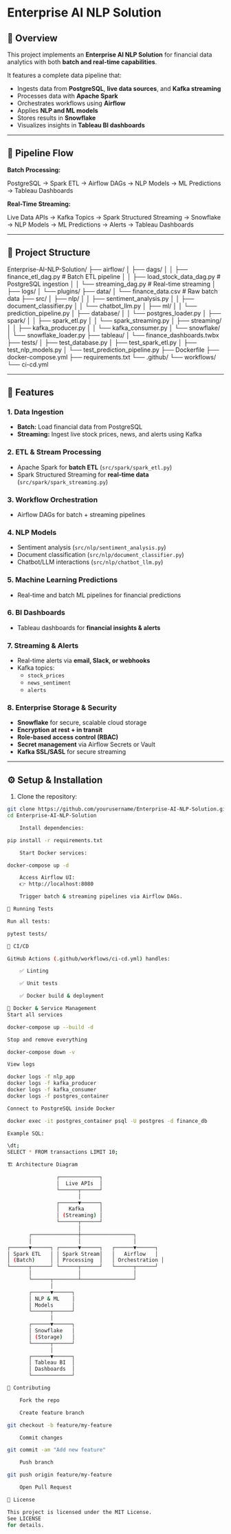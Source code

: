 # Enterprise AI NLP Solution

## 📌 Overview

This project implements an **Enterprise AI NLP Solution** for financial data analytics with both **batch and real-time capabilities**.  

It features a complete data pipeline that:  
- Ingests data from **PostgreSQL**, **live data sources**, and **Kafka streaming**  
- Processes data with **Apache Spark**  
- Orchestrates workflows using **Airflow**  
- Applies **NLP and ML models**  
- Stores results in **Snowflake**  
- Visualizes insights in **Tableau BI dashboards**

---

## 🔄 Pipeline Flow

**Batch Processing:**  

PostgreSQL → Spark ETL → Airflow DAGs → NLP Models → ML Predictions → Tableau Dashboards


**Real-Time Streaming:**  

Live Data APIs → Kafka Topics → Spark Structured Streaming → Snowflake → NLP Models → ML Predictions → Alerts → Tableau Dashboards


---

## 📂 Project Structure

Enterprise-AI-NLP-Solution/
├── airflow/
│ ├── dags/
│ │ ├── finance_etl_dag.py # Batch ETL pipeline
│ │ ├── load_stock_data_dag.py # PostgreSQL ingestion
│ │ └── streaming_dag.py # Real-time streaming
│ ├── logs/
│ └── plugins/
├── data/
│ └── finance_data.csv # Raw batch data
├── src/
│ ├── nlp/
│ │ ├── sentiment_analysis.py
│ │ ├── document_classifier.py
│ │ └── chatbot_llm.py
│ ├── ml/
│ │ └── prediction_pipeline.py
│ ├── database/
│ │ └── postgres_loader.py
│ ├── spark/
│ │ ├── spark_etl.py
│ │ └── spark_streaming.py
│ ├── streaming/
│ │ ├── kafka_producer.py
│ │ └── kafka_consumer.py
│ └── snowflake/
│ └── snowflake_loader.py
├── tableau/
│ └── finance_dashboards.twbx
├── tests/
│ ├── test_database.py
│ ├── test_spark_etl.py
│ ├── test_nlp_models.py
│ └── test_prediction_pipeline.py
├── Dockerfile
├── docker-compose.yml
├── requirements.txt
└── .github/
└── workflows/
└── ci-cd.yml


---

## 🚀 Features

### 1. Data Ingestion
- **Batch:** Load financial data from PostgreSQL  
- **Streaming:** Ingest live stock prices, news, and alerts using Kafka  

### 2. ETL & Stream Processing
- Apache Spark for **batch ETL** (`src/spark/spark_etl.py`)  
- Spark Structured Streaming for **real-time data** (`src/spark/spark_streaming.py`)  

### 3. Workflow Orchestration
- Airflow DAGs for batch + streaming pipelines  

### 4. NLP Models
- Sentiment analysis (`src/nlp/sentiment_analysis.py`)  
- Document classification (`src/nlp/document_classifier.py`)  
- Chatbot/LLM interactions (`src/nlp/chatbot_llm.py`)  

### 5. Machine Learning Predictions
- Real-time and batch ML pipelines for financial predictions  

### 6. BI Dashboards
- Tableau dashboards for **financial insights & alerts**  

### 7. Streaming & Alerts
- Real-time alerts via **email, Slack, or webhooks**  
- Kafka topics:  
  - `stock_prices`  
  - `news_sentiment`  
  - `alerts`  

### 8. Enterprise Storage & Security
- **Snowflake** for secure, scalable cloud storage  
- **Encryption at rest + in transit**  
- **Role-based access control (RBAC)**  
- **Secret management** via Airflow Secrets or Vault  
- **Kafka SSL/SASL** for secure streaming  

---

## ⚙️ Setup & Installation

1. Clone the repository:
```bash
git clone https://github.com/yourusername/Enterprise-AI-NLP-Solution.git
cd Enterprise-AI-NLP-Solution

    Install dependencies:

pip install -r requirements.txt

    Start Docker services:

docker-compose up -d

    Access Airflow UI:
    👉 http://localhost:8080

    Trigger batch & streaming pipelines via Airflow DAGs.

🧪 Running Tests

Run all tests:

pytest tests/

🔄 CI/CD

GitHub Actions (.github/workflows/ci-cd.yml) handles:

    ✅ Linting

    ✅ Unit tests

    ✅ Docker build & deployment

🐳 Docker & Service Management
Start all services

docker-compose up --build -d

Stop and remove everything

docker-compose down -v

View logs

docker logs -f nlp_app
docker logs -f kafka_producer
docker logs -f kafka_consumer
docker logs -f postgres_container

Connect to PostgreSQL inside Docker

docker exec -it postgres_container psql -U postgres -d finance_db

Example SQL:

\dt;
SELECT * FROM transactions LIMIT 10;

🏗 Architecture Diagram

                ┌─────────────┐
                │  Live APIs  │
                └──────┬──────┘
                       │
                ┌──────▼──────┐
                │   Kafka     │
                │ (Streaming) │
                └──────┬──────┘
                       │
       ┌───────────────┼─────────────────┐
       │               │                 │
┌──────▼──────┐ ┌──────▼──────┐   ┌──────▼──────┐
│ Spark ETL   │ │ Spark Stream│   │   Airflow   │
│ (Batch)     │ │ Processing  │   │ Orchestration │
└──────┬──────┘ └──────┬──────┘   └──────┬──────┘
       │               │                 │
       └──────┬────────┴─────────────────┘
              │
       ┌──────▼──────┐
       │ NLP & ML    │
       │ Models      │
       └──────┬──────┘
              │
       ┌──────▼──────┐
       │ Snowflake   │
       │ (Storage)   │
       └──────┬──────┘
              │
       ┌──────▼──────┐
       │ Tableau BI  │
       │ Dashboards  │
       └─────────────┘

🤝 Contributing

    Fork the repo

    Create feature branch

git checkout -b feature/my-feature

    Commit changes

git commit -am "Add new feature"

    Push branch

git push origin feature/my-feature

    Open Pull Request

📜 License

This project is licensed under the MIT License.
See LICENSE
for details.